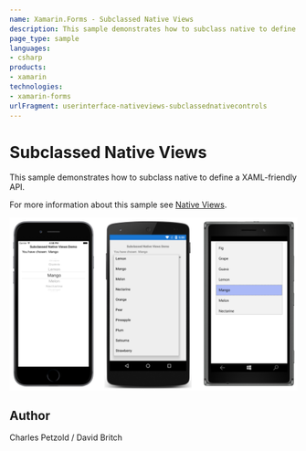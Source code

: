 ```yaml
---
name: Xamarin.Forms - Subclassed Native Views
description: This sample demonstrates how to subclass native to define a XAML-friendly API.
page_type: sample
languages:
- csharp
products:
- xamarin
technologies:
- xamarin-forms
urlFragment: userinterface-nativeviews-subclassednativecontrols
---
```

# Subclassed Native Views

This sample demonstrates how to subclass native to define a XAML-friendly API.

For more information about this sample see [Native Views](https://developer.xamarin.com/guides/xamarin-forms/user-interface/native-views/).

![Subclassed Native Views application screenshot](Screenshots/01All.png "Subclassed Native Views application screenshot")

## Author

Charles Petzold / David Britch
